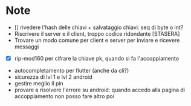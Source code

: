 # Note

- [] rivedere l'hash delle chiavi + salvataggio chiavi: seq di byte o int? 
- Riscrivere il server e il client, troppo codice ridondante [STASERA]
- Trovare un modo comune per client e server per inviare e ricevere messaggi
- [x] rip-mod160 per cifrare la chiave pk, quando si fa l'accoppiamento
- autocompletamento per flutter (anche da cli?)
- sicurezza di lvl 1 e lvl 2 android
- gestire meglio il pin
- provare a risolvere l'errore su android: quando accedo alla pagina di accoppiamento non posso fare altro poi
